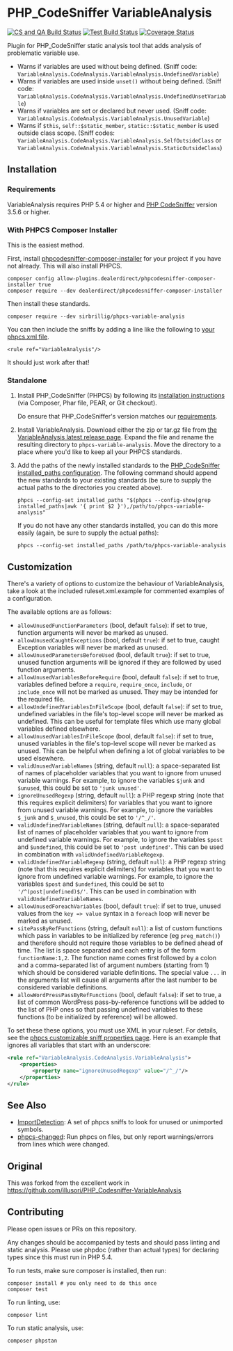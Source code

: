 # PHP_CodeSniffer VariableAnalysis

[![CS and QA Build Status](https://github.com/sirbrillig/phpcs-variable-analysis/actions/workflows/csqa.yml/badge.svg)](https://github.com/sirbrillig/phpcs-variable-analysis/actions/workflows/csqa.yml)
[![Test Build Status](https://github.com/sirbrillig/phpcs-variable-analysis/actions/workflows/test.yml/badge.svg)](https://github.com/sirbrillig/phpcs-variable-analysis/actions/workflows/test.yml)
[![Coverage Status](https://coveralls.io/repos/github/sirbrillig/phpcs-variable-analysis/badge.svg)](https://coveralls.io/github/sirbrillig/phpcs-variable-analysis)

Plugin for PHP_CodeSniffer static analysis tool that adds analysis of
problematic variable use.

- Warns if variables are used without being defined. (Sniff code:
  `VariableAnalysis.CodeAnalysis.VariableAnalysis.UndefinedVariable`)
- Warns if variables are used inside `unset()` without being defined. (Sniff
  code: `VariableAnalysis.CodeAnalysis.VariableAnalysis.UndefinedUnsetVariable`)
- Warns if variables are set or declared but never used. (Sniff code:
  `VariableAnalysis.CodeAnalysis.VariableAnalysis.UnusedVariable`)
- Warns if `$this`, `self::$static_member`, `static::$static_member` is used
  outside class scope. (Sniff codes:
  `VariableAnalysis.CodeAnalysis.VariableAnalysis.SelfOutsideClass` or
  `VariableAnalysis.CodeAnalysis.VariableAnalysis.StaticOutsideClass`)

## Installation

### Requirements

VariableAnalysis requires PHP 5.4 or higher and
[PHP CodeSniffer](https://github.com/squizlabs/PHP_CodeSniffer) version 3.5.6 or
higher.

### With PHPCS Composer Installer

This is the easiest method.

First, install
[phpcodesniffer-composer-installer](https://github.com/PHPCSStandards/composer-installer)
for your project if you have not already. This will also install PHPCS.

```
composer config allow-plugins.dealerdirect/phpcodesniffer-composer-installer true
composer require --dev dealerdirect/phpcodesniffer-composer-installer
```

Then install these standards.

```
composer require --dev sirbrillig/phpcs-variable-analysis
```

You can then include the sniffs by adding a line like the following to
[your phpcs.xml file](https://github.com/squizlabs/PHP_CodeSniffer/wiki/Advanced-Usage#using-a-default-configuration-file).

```
<rule ref="VariableAnalysis"/>
```

It should just work after that!

### Standalone

1.  Install PHP_CodeSniffer (PHPCS) by following its
    [installation instructions](https://github.com/squizlabs/PHP_CodeSniffer#installation)
    (via Composer, Phar file, PEAR, or Git checkout).

    Do ensure that PHP_CodeSniffer's version matches our
    [requirements](#requirements).

2.  Install VariableAnalysis. Download either the zip or tar.gz file from
    [the VariableAnalysis latest release page](https://github.com/sirbrillig/phpcs-variable-analysis/releases/latest).
    Expand the file and rename the resulting directory to
    `phpcs-variable-analysis`. Move the directory to a place where you'd like to
    keep all your PHPCS standards.

3.  Add the paths of the newly installed standards to the
    [PHP_CodeSniffer installed_paths configuration](https://github.com/squizlabs/PHP_CodeSniffer/wiki/Configuration-Options#setting-the-installed-standard-paths).
    The following command should append the new standards to your existing
    standards (be sure to supply the actual paths to the directories you created
    above).

        phpcs --config-set installed_paths "$(phpcs --config-show|grep installed_paths|awk '{ print $2 }'),/path/to/phpcs-variable-analysis"

    If you do not have any other standards installed, you can do this more
    easily (again, be sure to supply the actual paths):

        phpcs --config-set installed_paths /path/to/phpcs-variable-analysis

## Customization

There's a variety of options to customize the behaviour of VariableAnalysis,
take a look at the included ruleset.xml.example for commented examples of a
configuration.

The available options are as follows:

- `allowUnusedFunctionParameters` (bool, default `false`): if set to true,
  function arguments will never be marked as unused.
- `allowUnusedCaughtExceptions` (bool, default `true`): if set to true, caught
  Exception variables will never be marked as unused.
- `allowUnusedParametersBeforeUsed` (bool, default `true`): if set to true,
  unused function arguments will be ignored if they are followed by used
  function arguments.
- `allowUnusedVariablesBeforeRequire` (bool, default `false`): if set to true,
  variables defined before a `require`, `require_once`, `include`, or
  `include_once` will not be marked as unused. They may be intended for the
  required file.
- `allowUndefinedVariablesInFileScope` (bool, default `false`): if set to true,
  undefined variables in the file's top-level scope will never be marked as
  undefined. This can be useful for template files which use many global
  variables defined elsewhere.
- `allowUnusedVariablesInFileScope` (bool, default `false`): if set to true,
  unused variables in the file's top-level scope will never be marked as unused.
  This can be helpful when defining a lot of global variables to be used
  elsewhere.
- `validUnusedVariableNames` (string, default `null`): a space-separated list of
  names of placeholder variables that you want to ignore from unused variable
  warnings. For example, to ignore the variables `$junk` and `$unused`, this
  could be set to `'junk unused'`.
- `ignoreUnusedRegexp` (string, default `null`): a PHP regexp string (note that
  this requires explicit delimiters) for variables that you want to ignore from
  unused variable warnings. For example, to ignore the variables `$_junk` and
  `$_unused`, this could be set to `'/^_/'`.
- `validUndefinedVariableNames` (string, default `null`): a space-separated list
  of names of placeholder variables that you want to ignore from undefined
  variable warnings. For example, to ignore the variables `$post` and
  `$undefined`, this could be set to `'post undefined'`. This can be used in
  combination with `validUndefinedVariableRegexp`.
- `validUndefinedVariableRegexp` (string, default `null`): a PHP regexp string
  (note that this requires explicit delimiters) for variables that you want to
  ignore from undefined variable warnings. For example, to ignore the variables
  `$post` and `$undefined`, this could be set to `'/^(post|undefined)$/'`. This
  can be used in combination with `validUndefinedVariableNames`.
- `allowUnusedForeachVariables` (bool, default `true`): if set to true, unused
  values from the `key => value` syntax in a `foreach` loop will never be marked
  as unused.
- `sitePassByRefFunctions` (string, default `null`): a list of custom functions
  which pass in variables to be initialized by reference (eg `preg_match()`) and
  therefore should not require those variables to be defined ahead of time. The
  list is space separated and each entry is of the form `functionName:1,2`. The
  function name comes first followed by a colon and a comma-separated list of
  argument numbers (starting from 1) which should be considered variable
  definitions. The special value `...` in the arguments list will cause all
  arguments after the last number to be considered variable definitions.
- `allowWordPressPassByRefFunctions` (bool, default `false`): if set to true, a
  list of common WordPress pass-by-reference functions will be added to the list
  of PHP ones so that passing undefined variables to these functions (to be
  initialized by reference) will be allowed.

To set these these options, you must use XML in your ruleset. For details, see
the
[phpcs customizable sniff properties page](https://github.com/squizlabs/PHP_CodeSniffer/wiki/Customisable-Sniff-Properties).
Here is an example that ignores all variables that start with an underscore:

```xml
<rule ref="VariableAnalysis.CodeAnalysis.VariableAnalysis">
    <properties>
        <property name="ignoreUnusedRegexp" value="/^_/"/>
    </properties>
</rule>
```

## See Also

- [ImportDetection](https://github.com/sirbrillig/phpcs-import-detection): A set
  of phpcs sniffs to look for unused or unimported symbols.
- [phpcs-changed](https://github.com/sirbrillig/phpcs-changed): Run phpcs on
  files, but only report warnings/errors from lines which were changed.

## Original

This was forked from the excellent work in
https://github.com/illusori/PHP_Codesniffer-VariableAnalysis

## Contributing

Please open issues or PRs on this repository.

Any changes should be accompanied by tests and should pass linting and static
analysis. Please use phpdoc (rather than actual types) for declaring types since
this must run in PHP 5.4.

To run tests, make sure composer is installed, then run:

```
composer install # you only need to do this once
composer test
```

To run linting, use:

```
composer lint
```

To run static analysis, use:

```
composer phpstan
```
